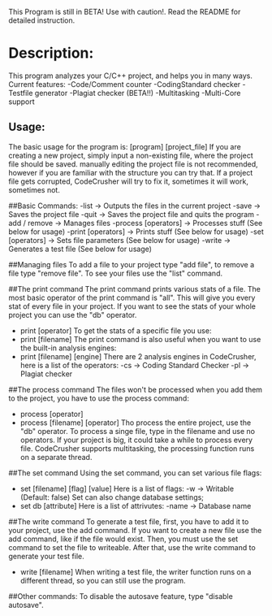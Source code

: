 This Program is still in BETA! Use with caution!. Read the README for detailed instruction.

# Description:
This program analyzes your C/C++ project, and helps you in many ways. Current features:
-Code/Comment counter
-CodingStandard checker
-Testfile generator
-Plagiat checker (BETA!!)
-Multitasking
-Multi-Core support

## Usage:
The basic usage for the program is: [program] [project_file]
If you are creating a new project, simply input a non-existing file, where the project file should be saved. manually editing the project file is not recommended, however if you are familiar with the structure you can try that. If a project file gets corrupted, CodeCrusher will try to fix it, sometimes it will work, sometimes not.

##Basic Commands:
-list -> Outputs the files in the current project
-save -> Saves the project file
-quit -> Saves the project file and quits the program
-add / remove -> Manages files
-process [operators] -> Processes stuff (See below for usage)
-print [operators] -> Prints stuff (See below for usage)
-set	[operators] -> Sets file parameters (See below for usage)
-write -> Generates a test file (See below for usage)

##Managing files
To add a file to your project type "add file", to remove a file type "remove file". To see your files use the "list" command.

##The print command
The print command prints various stats of a file. The most basic operator of the print command is "all". This will give you every stat of every file in your project. If you want to see the stats of your whole project you can use the "db" operator.
 - print [operator]
To get the stats of a specific file you use:
 - print [filename]
The print command is also useful when you want to use the built-in analysis engines:
 - print [filename] [engine]
There are 2 analysis engines in CodeCrusher, here is a list of the operators:
-cs	-> Coding Standard Checker
-pl	-> Plagiat checker

##The process command
The files won't be processed when you add them to the project, you have to use the process command:
- process [operator]
- process [filename] [operator]
Tho process the entire project, use the "db" operator. To process a singe file, type in the filename and use no operators. If your project is big, it could take a while to process every file. CodeCrusher supports multitasking, the processing function runs on a separate thread. 

##The set command
Using the set command, you can set various file flags:
 - set [filename] [flag] [value]
Here is a list of flags:
-w -> Writable (Default: false)
Set can also change database settings;
 - set db [attribute]
Here is a list of attrivutes:
-name -> Database name

##The write command
To generate a test file, first, you have to add it to your project, use the add command. If you want to create a new file use the add command, like if the file would exist. Then, you must use the set command to set the file to writeable. After that, use the write command to generate your test file.
 - write [filename]
When writing a test file, the writer function runs on a different thread, so you can still use the program.

##Other commands:
To disable the autosave feature, type "disable autosave".